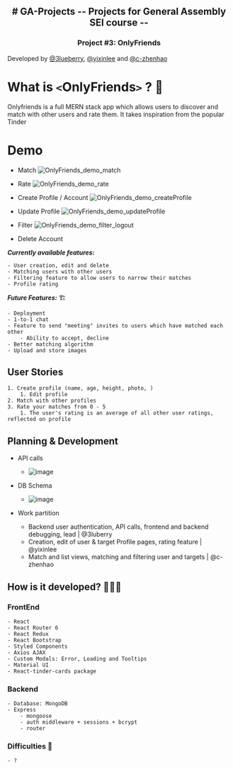 <h2 align="center">
# GA-Projects -- Projects for General Assembly SEI course --
</h2>
<h3 align="center">
Project #3: OnlyFriends
</h3>

Developed by [@3lueberry](https://github.com/3lueberry), [@yixinlee](https://github.com/yixinlee) and [@c-zhenhao](https://github.com/c-zhenhao)

# What is `<`OnlyFriends`>` ? 🤔

Onlyfriends is a full MERN stack app which allows users to discover and match with other users and rate them. It takes inspiration from the popular Tinder

# Demo

- Match
![OnlyFriends_demo_match](https://user-images.githubusercontent.com/16322250/175981093-c030bf3a-a880-48ad-8db0-0efd6d16b797.gif)

- Rate
![OnlyFriends_demo_rate](https://user-images.githubusercontent.com/16322250/175981151-6a630f05-4f03-482c-a2b0-c1ab5def959c.gif)

- Create Profile / Account
![OnlyFriends_demo_createProfile](https://user-images.githubusercontent.com/16322250/175981204-02a5b8e5-8793-4ca2-aa2a-d431a988dda5.gif)

- Update Profile
![OnlyFriends_demo_updateProfile](https://user-images.githubusercontent.com/16322250/175981289-a0b3606e-f828-43fc-b329-b3dea03201b6.gif)

- Filter 
![OnlyFriends_demo_filter_logout](https://user-images.githubusercontent.com/16322250/175981406-d335072d-38f1-4d58-93d4-5ab9268ce402.gif)

- Delete Account


**_Currently available features:_**

```
- User creation, edit and delete
- Matching users with other users
- Filtering feature to allow users to narrow their matches
- Profile rating
```

**_Future Features:_** 🏗

```
- Deployment
- 1-to-1 chat
- Feature to send "meeting" invites to users which have matched each other
    - Ability to accept, decline
- Better matching algorithm
- Upload and store images
```

## User Stories

```
1. Create profile (name, age, height, photo, )
    1. Edit profile
2. Match with other profiles
3. Rate your matches from 0 - 5
    1. The user's rating is an average of all other user ratings, reflected on profile
```

## Planning & Development

- API calls
    - ![image](https://user-images.githubusercontent.com/16322250/163623987-2cb189a8-d496-4a46-9118-4aa320275de5.png)
 
- DB Schema
    - ![image](https://user-images.githubusercontent.com/16322250/163624017-7eef07da-0eab-4518-85c4-e707f36c0aaa.png)

- Work partition
  - Backend user authentication, API calls, frontend and backend debugging, lead | @3luberry
  - Creation, edit of user & target Profile pages, rating feature | @yixinlee
  - Match and list views, matching and filtering user and targets | @c-zhenhao


## How is it developed? 🧑🏻‍💻

### FrontEnd

```
- React
- React Router 6
- React Redux
- React Bootstrap
- Styled Components
- Axios AJAX
- Custom Modals: Error, Loading and Tooltips
- Material UI
- React-tinder-cards package
```

### Backend

```
- Database: MongoDB
- Express
    - mongoose
    - auth middleware + sessions + bcrypt
    - router
```

### Difficulties 🚧

```
- ?
```
